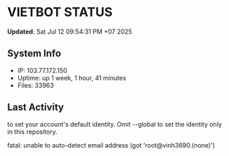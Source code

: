 # VIETBOT STATUS
**Updated**: Sat Jul 12 09:54:31 PM +07 2025

## System Info
- IP: 103.77.172.150
- Uptime: up 1 week, 1 hour, 41 minutes
- Files: 33963

## Last Activity

to set your account's default identity.
Omit --global to set the identity only in this repository.

fatal: unable to auto-detect email address (got 'root@vinh3690.(none)')
